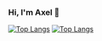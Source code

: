 ### Hi, I'm Axel 👋
[![Top Langs](https://github-readme-stats.vercel.app/api/top-langs/?username=axelborgmo&layout=compact)](https://github.com/axelborgmo/github-readme-stats)
[![Top Langs](https://github-readme-stats.vercel.app/api/top-langs/?username=axelborgmo&langs_count=8)](https://github.com/axelborgmo/github-readme-stats)
